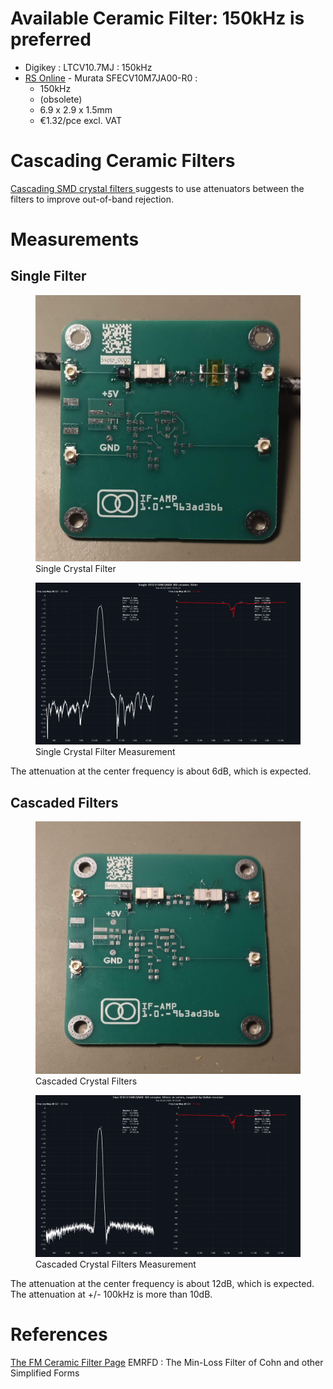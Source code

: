 # Available Ceramic Filter: 150kHz is preferred
* Digikey : LTCV10.7MJ : 150kHz
* [RS Online](https://benl.rs-online.com/web/p/signal-filters/1062890) - Murata SFECV10M7JA00-R0 : 
  * 150kHz 
  * (obsolete)
  * 6.9 x 2.9 x 1.5mm
  * €1.32/pce excl. VAT

# Cascading Ceramic Filters
[Cascading SMD crystal filters ](https://www.reddit.com/r/rfelectronics/comments/npypxy/cascading_smd_crystal_filters/) suggests to use attenuators between the filters to improve out-of-band rejection.

# Measurements
## Single Filter
<figure>
    <img src="./documentation/IMG_20251030_190719_735.jpg" alt="Single Crystal Filter" width="600"/>
    <figcaption>Single Crystal Filter</figcaption>
</figure>
<figure>
    <img src="./documentation/nanovna-h4_2025-10-30_19-05-32.png" alt="Single Crystal Filter Measurement" width="600"/>
    <figcaption>Single Crystal Filter Measurement</figcaption>
</figure>
The attenuation at the center frequency is about 6dB, which is expected.

## Cascaded Filters
<figure>
    <img src="./documentation/IMG_20251030_193347_971.jpg" alt="Cascaded Crystal Filters" width="600"/>
    <figcaption>Cascaded Crystal Filters</figcaption>
</figure>
<figure>
    <img src="./documentation/nanovna-h4_2025-10-30_19-25-09.png" alt="Cascaded Crystal Filters Measurement" width="600"/>
    <figcaption>Cascaded Crystal Filters Measurement</figcaption>
</figure>

The attenuation at the center frequency is about 12dB, which is expected.  The attenuation at +/- 100kHz is more than 10dB.

# References
[The FM Ceramic Filter Page](https://www.earmark.net/gesr/cf.htm)
EMRFD : The Min-Loss Filter of Cohn and other Simplified Forms